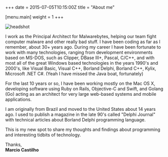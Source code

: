 +++
date = 2015-07-05T10:15:00Z
title = "About me"

[menu.main]
	weight = 1
+++



![headshot](/img/headshot.png)

I work as the Principal Architect for Malwarebytes, helping our team fight computer malware and other really bad stuff.  I have been coding as far as I remember, about 30+ years ago. During my career I have been fortunate to work with many technologies, ranging from development environments based on MS-DOS, such as Clipper, DBase III+, Pascal, C/C++, and with most all of the great Windows based technologies in the years 1990's and 2000's, like Visual Basic, Visual C++, Borland Delphi, Borland C++, Kylix, Microsoft .NET C#. (Yeah I have missed the Java boat, fortunately)

For the last 10 years or so, I have been working mostly on the Mac OS X, developing software using Ruby on Rails, Objective-C and Swift, and Golang (Go) acting as an architect for very large web-based systems and mobile applications.

I am originally from Brazil and moved to the United States about 14 years ago. I used to publish a magazine in the late 90's called "Delphi Journal" with technical articles about Borland Delphi programming language.

This is my new spot to share my thoughts and findings about programming and interesting tidbits of technology.

Thanks,  
**Marcio Castilho**
